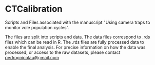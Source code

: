 # CTCalibration

Scripts and Files associated with the manuscript "Using camera traps to monitor vole population cycles".

The files are split into scripts and data. The data files correspond to .rds files which can be read in R. The .rds files are fully processed data to enable the final analysis. For precise information on how the data was processed, or access to the raw datasets, please contact pedrognicolau@gmail.com

